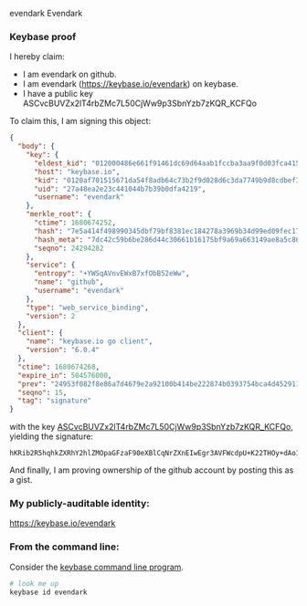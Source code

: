 evendark
Evendark
### Keybase proof

I hereby claim:

  * I am evendark on github.
  * I am evendark (https://keybase.io/evendark) on keybase.
  * I have a public key ASCvcBUVZx2lT4rbZMc7L50CjWw9p3SbnYzb7zKQR_KCFQo

To claim this, I am signing this object:

```json
{
  "body": {
    "key": {
      "eldest_kid": "012000486e661f91461dc69d64aab1fccba3aa9f0d03fca41585587cb9257eb6d33a0a",
      "host": "keybase.io",
      "kid": "0120af701515671da54f8adb64c73b2f9d028d6c3da7749b9d8cdbef329047f282150a",
      "uid": "27a48ea2e23c441044b7b39b0dfa4219",
      "username": "evendark"
    },
    "merkle_root": {
      "ctime": 1680674252,
      "hash": "7e5a414f498990345dbf79bf8381ec184278a3969b34d99ed09fec1743dd745f69b741bd7ed42581682d93c77c2ddccc591ff8fdf200e7dd053367c18ae1c2e2",
      "hash_meta": "7dc42c59b6be286d44c30661b16175bf9a69a663149ae8a5c86a2b2f51fa9387",
      "seqno": 24294282
    },
    "service": {
      "entropy": "+YWSqAVnvEWxB7xfObB52eWw",
      "name": "github",
      "username": "evendark"
    },
    "type": "web_service_binding",
    "version": 2
  },
  "client": {
    "name": "keybase.io go client",
    "version": "6.0.4"
  },
  "ctime": 1680674268,
  "expire_in": 504576000,
  "prev": "24953f082f8e86a7d4679e2a92100b414be222874b0393754bca4d4529116a01",
  "seqno": 15,
  "tag": "signature"
}
```

with the key [ASCvcBUVZx2lT4rbZMc7L50CjWw9p3SbnYzb7zKQR_KCFQo](https://keybase.io/evendark), yielding the signature:

```
hKRib2R5hqhkZXRhY2hlZMOpaGFzaF90eXBlCqNrZXnEIwEgr3AVFWcdpU+K22THOy+dAo1sPad0m52M2+8ykEfyghUKp3BheWxvYWTESpcCD8QgJJU/CC+OhqfUZ54qkhALQUviIodLA5N1S8pNRSkRagHEICiObe2msu2exWDS0yW2Q0HidJAEjhRpuCcNUo4F+iTQAgHCo3NpZ8RAqZFzqSJjcOzRCwohcniZUdxd8Y96F8HKwzrptc/ytnaZDrbLjGTBc3ltBfy87GTlFf8J2NHWbkVOfvoIGnxhC6hzaWdfdHlwZSCkaGFzaIKkdHlwZQildmFsdWXEIEGSfow0Fik+b9KHBNz151QTIWbTIwquv6hMNwtFH243o3RhZ80CAqd2ZXJzaW9uAQ==

```

And finally, I am proving ownership of the github account by posting this as a gist.

### My publicly-auditable identity:

https://keybase.io/evendark

### From the command line:

Consider the [keybase command line program](https://keybase.io/download).

```bash
# look me up
keybase id evendark
```
